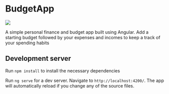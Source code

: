 # BudgetApp 

![](./assets/budget-app.gif)

A simple personal finance and budget app built using Angular. Add a starting budget followed by your expenses and incomes to keep a track of your spending habits

## Development server

Run `npm install` to install the necessary dependencies

Run `ng serve` for a dev server. Navigate to `http://localhost:4200/`. The app will automatically reload if you change any of the source files.


